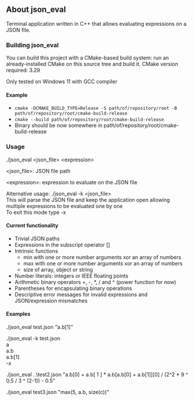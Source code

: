 ## About json_eval

Terminal application written in C++ that allows evaluating expressions on a JSON file.

### Building json_eval

You can build this project with a CMake-based build system: run an already-installed CMake on this source tree and build it.
CMake version required: 3.29

Only tested on Windows 11 with GCC compiler

#### Example
* `cmake -DCMAKE_BUILD_TYPE=Release -S path/of/repository/root -B path/of/repository/root/cmake-build-release`
* `cmake --build path/of/repository/root/cmake-build-release`
* Binary should be now somewhere in path/of/repository/root/cmake-build-release

### Usage
./json_eval \<json_file> \<expression>

\<json_file>: JSON file path

\<expression>: expression to evaluate on the JSON file

Alternative usage: ./json_eval -k \<json_file>  
This will parse the JSON file and keep the application open allowing multiple expressions to be 
evaluated one by one  
To exit this mode type -x

#### Current functionality

* Trivial JSON paths
* Expressions in the subscript operator []
* Intrinsic functions
  * min with one or more number arguments xor an array of numbers
  * max with one or more number arguments xor an array of numbers
  * size of array, object or string
* Number literals: integers or IEEE floating points
* Arithmetic binary operators +, -, *, / and ^ (power function for now)
* Parentheses for encapsulating binary operations
* Descriptive error messages for invalid expressions and JSON/expression mismatches

#### Examples

./json_eval test.json "a.b[1]"

./json_eval -k test.json  
a  
a.b  
a.b[1]  
-x

./json_eval ..\\test2.json "a.b[0] + a.b[ 1 ] * a.b[a.b[0] + a.b[1]][0] / (2^2 * 9 ^ 0.5 / 3 ^ (2-1)) - 0.5"

./json_eval test3.json "max(5, a.b, size(c))"
